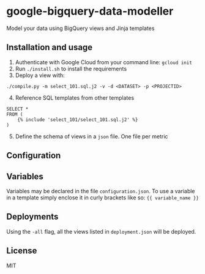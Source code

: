 # google-bigquery-data-modeller
Model your data using BigQuery views and Jinja templates

## Installation and usage

1. Authenticate with Google Cloud from your command line: `gcloud init`
2. Run `./install.sh` to install the requirements 
3. Deploy a view with: 
```
./compile.py -m select_101.sql.j2 -v -d <DATASET> -p <PROJECTID>
```
4. Reference SQL templates from other templates
```
SELECT *
FROM (
    {% include 'select_101/select_101.sql.j2' %}
)
```
5. Define the schema of views in a `json` file. One file per metric

## Configuration

## Variables

Variables may be declared in the file `configuration.json`. To use a variable in a template simply enclose it in curly brackets like so:
```{{ variable_name }}```

## Deployments

Using the `-all` flag, all the views listed in `deployment.json` will be deployed.

## License

MIT

